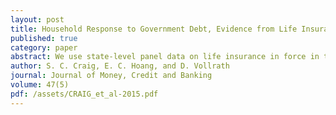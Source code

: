 ```yaml
---
layout: post
title: Household Response to Government Debt, Evidence from Life Insurance Holdings
published: true
category: paper
abstract: We use state-level panel data on life insurance in force in the United States and find that a $1 increase in government debt, at either the state or federal level is associated with a $0.96 increase in the face value of the average life insurance holdings per capita for a household in the average state. This increase represents an intention to save that would almost completely offset the government debt in specific states of the world (i.e., if the insured dies). Because this state of the world is rare, the immediate increase in actual savings is only about $0.03, the cost of the additional insurance. We find, in addition, that this response occurs mainly on the intensive margin, meaning that the size of the average life insurance policy increases when government debt increases. Along the extensive margin, we find the number of policies in force falls slightly with federal debt, and rises slightly with state debt increases. The results show altruistic planning in response to changes in government debt that are consistent with Ricardian Equivalence and the long-run neutrality of government debt.
author: S. C. Craig, E. C. Hoang, and D. Vollrath
journal: Journal of Money, Credit and Banking
volume: 47(5)
pdf: /assets/CRAIG_et_al-2015.pdf
---
```

